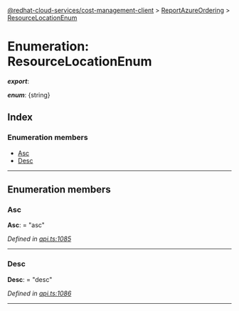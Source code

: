 [@redhat-cloud-services/cost-management-client](../README.md) > [ReportAzureOrdering](../modules/reportazureordering.md) > [ResourceLocationEnum](../enums/reportazureordering.resourcelocationenum.md)

# Enumeration: ResourceLocationEnum

*__export__*: 

*__enum__*: {string}

## Index

### Enumeration members

* [Asc](reportazureordering.resourcelocationenum.md#asc)
* [Desc](reportazureordering.resourcelocationenum.md#desc)

---

## Enumeration members

<a id="asc"></a>

###  Asc

**Asc**:  = "asc"

*Defined in [api.ts:1085](https://github.com/karelhala/javascript-clients/blob/master/packages/cost-management/api.ts#L1085)*

___
<a id="desc"></a>

###  Desc

**Desc**:  = "desc"

*Defined in [api.ts:1086](https://github.com/karelhala/javascript-clients/blob/master/packages/cost-management/api.ts#L1086)*

___

